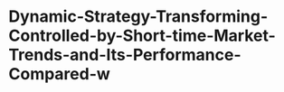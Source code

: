# Dynamic-Strategy-Transforming-Controlled-by-Short-time-Market-Trends-and-Its-Performance-Compared-w